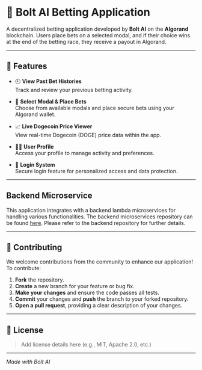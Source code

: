 # 🎰 Bolt AI Betting Application

A decentralized betting application developed by **Bolt AI** on the **Algorand** blockchain. Users place bets on a selected modal, and if their choice wins at the end of the betting race, they receive a payout in Algorand.

---

## 🔧 Features

- 🕘 **View Past Bet Histories**  
  Track and review your previous betting activity.

- 🎯 **Select Modal & Place Bets**  
  Choose from available modals and place secure bets using your Algorand wallet.

- 📈 **Live Dogecoin Price Viewer**  
  View real-time Dogecoin (DOGE) price data within the app.

- 🙍‍♂️ **User Profile**  
  Access your profile to manage activity and preferences.

- 🔐 **Login System**  
  Secure login feature for personalized access and data protection.

---

## Backend Microservice
This application integrates with a backend lambda microservices for handling various functionalities. The backend microservices repository can be found [here](https://github.com/Josh-Q/bolt_hackathon_serverless). Please refer to the backend repository for further details.

---

## 🤝 Contributing

We welcome contributions from the community to enhance our application! To contribute:

1. **Fork** the repository.
2. **Create** a new branch for your feature or bug fix.
3. **Make your changes** and ensure the code passes all tests.
4. **Commit** your changes and **push** the branch to your forked repository.
5. **Open a pull request**, providing a clear description of your changes.

---

## 📄 License

> Add license details here (e.g., MIT, Apache 2.0, etc.)

---

*Made with Bolt AI*

